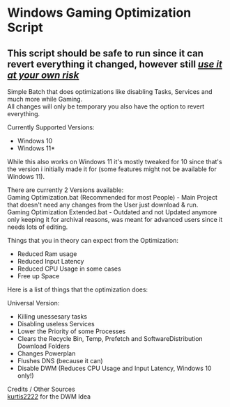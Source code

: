 # Windows Gaming Optimization Script
## **This script should be safe to run since it can revert everything it changed, however still <ins>_use it at your own risk_<ins/>**

Simple Batch that does optimizations like disabling Tasks, Services and much more while Gaming.<br/>
All changes will only be temporary you also have the option to revert everything.

Currently Supported Versions:
- Windows 10
- Windows 11*

While this also works on Windows 11 it's mostly tweaked for 10 since that's the version i initially made it for (some features might not be available for Windows 11). 

There are currently 2 Versions available:<br/>
Gaming Optimization.bat (Recommended for most People) - Main Project that doesn't need any changes from the User just download & run.<br/>
Gaming Optimization Extended.bat - Outdated and not Updated anymore only keeping it for archival reasons, was meant for advanced users since it needs lots of editing.

Things that you in theory can expect from the Optimization:<br/>
- Reduced Ram usage
- Reduced Input Latency
- Reduced CPU Usage in some cases
- Free up Space

Here is a list of things that the optimization does:

Universal Version:<br/>
- Killing unessesary tasks
- Disabling useless Services
- Lower the Priority of some Processes
- Clears the Recycle Bin, Temp, Prefetch and SoftwareDistribution Download Folders
- Changes Powerplan
- Flushes DNS (because it can)
- Disable DWM (Reduces CPU Usage and Input Latency, Windows 10 only!)

Credits / Other Sources<br/>
[kurtis2222](https://github.com/kurtis2222/win10_dwm_tool) for the DWM Idea<br/>
